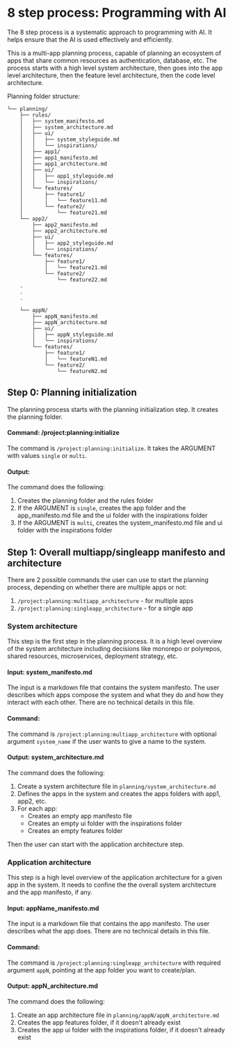 # 8 step process: Programming with AI

The 8 step process is a systematic approach to programming with AI. It helps ensure that the AI is used effectively and efficiently.

This is a multi-app planning process, capable of planning an ecosystem of apps that share common resources as authentication, database, etc. The process starts with a high level system architecture, then goes into the app level architecture, then the feature level architecture, then the code level architecture.

Planning folder structure:

```
└── planning/
    ├── rules/
    │   ├── system_manifesto.md
    │   ├── system_architecture.md
    │   ├── ui/
    │   │   ├── system_styleguide.md
    │   │   └── inspirations/
    │   ├── app1/
    │   ├── app1_manifesto.md
    │   ├── app1_architecture.md
    │   ├── ui/
    │   │   ├── app1_styleguide.md
    │   │   └── inspirations/
    │   └── features/
    │       ├── feature1/
    │       │   └── feature11.md
    │       └── feature2/
    │           └── feature21.md
    └── app2/
        ├── app2_manifesto.md
        ├── app2_architecture.md
        ├── ui/
        │   ├── app2_styleguide.md
        │   └── inspirations/
        └── features/
            ├── feature1/
            │   └── feature21.md
            └── feature2/
                └── feature22.md
    .
    .
    .

    └── appN/
        ├── appN_manifesto.md
        ├── appN_architecture.md
        ├── ui/
        │   ├── appN_styleguide.md
        │   └── inspirations/
        └── features/
            ├── feature1/
            │   └── featureN1.md
            └── feature2/
                └── featureN2.md
```


## Step 0: Planning initialization

The planning process starts with the planning initialization step. It creates the planning folder.

#### Command: /project:planning:initialize

The command is `/project:planning:initialize`. It takes the ARGUMENT with values `single` or `multi`. 

#### Output: 

The command does the following:

1. Creates the planning folder and the rules folder
2. If the ARGUMENT is `single`, creates the app folder and the app_manifesto.md file and the ui folder with the inspirations folder
3. If the ARGUMENT is `multi`, creates the system_manifesto.md file and ui folder with the inspirations folder



## Step 1: Overall multiapp/singleapp manifesto and architecture

There are 2 possible commands the user can use to start the planning process, depending on whether there are multiple apps or not:

1. `/project:planning:multiapp_architecture` - for multiple apps
2. `/project:planning:singleapp_architecture` - for a single app

### System architecture

This step is the first step in the planning process. It is a high level overview of the system architecture including decisions like monorepo or polyrepos, shared resources, microservices, deployment strategy, etc. 

#### Input: system_manifesto.md

The input is a markdown file that contains the system manifesto. The user describes which apps compose the system and what they do and how they interact with each other. There are no technical details in this file.

#### Command: 

The command is `/project:planning:multiapp_architecture` with optional argument `system_name` if the user wants to give a name to the system.

#### Output: system_architecture.md

The command does the following:

1. Create a system architecture file in `planning/system_architecture.md`
2. Defines the apps in the system and creates the apps folders with app1, app2, etc.
3. For each app: 
   - Creates an empty app manifesto file
   - Creates an empty ui folder with the inspirations folder
   - Creates an empty features folder

Then the user can start with the application architecture step.

### Application architecture

This step is a high level overview of the application architecture for a given app in the system. It needs to confine the the overall system architecture and the app manifesto, if any.

#### Input: appName_manifesto.md

The input is a markdown file that contains the app manifesto. The user describes what the app does. There are no technical details in this file.

#### Command: 

The command is `/project:planning:singleapp_architecture` with required argument `appN`, pointing at the app folder you want to create/plan.

#### Output: appN_architecture.md

The command does the following:

1. Create an app architecture file in `planning/appN/appN_architecture.md`
2. Creates the app features folder, if it doesn't already exist
3. Creates the app ui folder with the inspirations folder, if it doesn't already exist




